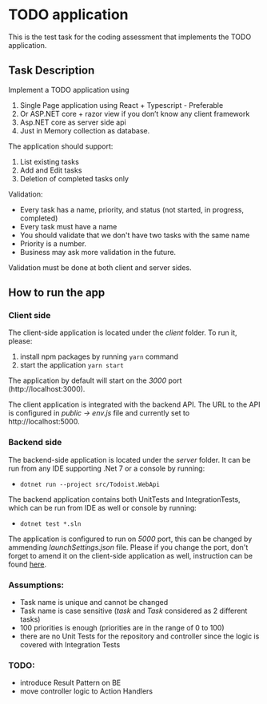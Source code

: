 # TODO application

This is the test task for the coding assessment that implements the TODO application.

## Task Description

Implement a TODO application using

1. Single Page application using React + Typescript - Preferable
2. Or ASP.NET core + razor view if you don’t know any client framework
3. Asp.NET core as server side api
4. Just in Memory collection as database.

The application should support:

1. List existing tasks
2. Add and Edit tasks
3. Deletion of completed tasks only

Validation:

- Every task has a name, priority, and status (not started, in progress,
  completed)
- Every task must have a name
- You should validate that we don't have two tasks with the same name
- Priority is a number.
- Business may ask more validation in the future.

Validation must be done at both client and server sides.

## How to run the app

### Client side

The client-side application is located under the _client_ folder. To run it, please:

1. install npm packages by running `yarn` command
2. start the application `yarn start`

The application by default will start on the _3000_ port (http://localhost:3000).

The client application is integrated with the backend API. The URL to the API is configured in _public -> env.js_ file and currently set to http://localhost:5000.

### Backend side

The backend-side application is located under the _server_ folder. It can be run from any IDE supporting .Net 7 or a console by running:

- `dotnet run --project src/Todoist.WebApi`

The backend application contains both UnitTests and IntegrationTests, which can be run from IDE as well or console by running:

- `dotnet test *.sln`

The application is configured to run on _5000_ port, this can be changed by ammending _launchSettings.json_ file. Please if you change the port, don't forget to amend it on the client-side application as well, instruction can be found [here](#client-side).

### Assumptions:

- Task name is unique and cannot be changed
- Task name is case sensitive (_task_ and _Task_ considered as 2 different tasks)
- 100 priorities is enough (priorities are in the range of 0 to 100)
- there are no Unit Tests for the repository and controller since the logic is covered with Integration Tests

### TODO:

- introduce Result Pattern on BE
- move controller logic to Action Handlers
